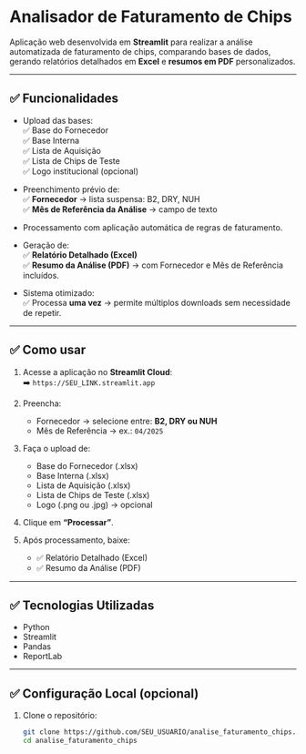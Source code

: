 # Analisador de Faturamento de Chips

Aplicação web desenvolvida em **Streamlit** para realizar a análise automatizada de faturamento de chips, comparando bases de dados, gerando relatórios detalhados em **Excel** e **resumos em PDF** personalizados.

---

## ✅ **Funcionalidades**

- Upload das bases:  
  ✅ Base do Fornecedor  
  ✅ Base Interna  
  ✅ Lista de Aquisição  
  ✅ Lista de Chips de Teste  
  ✅ Logo institucional (opcional)

- Preenchimento prévio de:  
  ✅ **Fornecedor** → lista suspensa: B2, DRY, NUH  
  ✅ **Mês de Referência da Análise** → campo de texto

- Processamento com aplicação automática de regras de faturamento.  
- Geração de:  
  ✅ **Relatório Detalhado (Excel)**  
  ✅ **Resumo da Análise (PDF)** → com Fornecedor e Mês de Referência incluídos.  

- Sistema otimizado:  
  ✅ Processa **uma vez** → permite múltiplos downloads sem necessidade de repetir.

---

## ✅ **Como usar**

1. Acesse a aplicação no **Streamlit Cloud**:  
   ➡️ `https://SEU_LINK.streamlit.app`

2. Preencha:  
   - Fornecedor → selecione entre: **B2, DRY ou NUH**  
   - Mês de Referência → ex.: `04/2025`

3. Faça o upload de:  
   - Base do Fornecedor (.xlsx)  
   - Base Interna (.xlsx)  
   - Lista de Aquisição (.xlsx)  
   - Lista de Chips de Teste (.xlsx)  
   - Logo (.png ou .jpg) → opcional  

4. Clique em **“Processar”**.

5. Após processamento, baixe:  
   - ✅ Relatório Detalhado (Excel)  
   - ✅ Resumo da Análise (PDF)

---

## ✅ **Tecnologias Utilizadas**

- Python  
- Streamlit  
- Pandas  
- ReportLab  

---

## ✅ **Configuração Local (opcional)**

1. Clone o repositório:  
   ```bash
   git clone https://github.com/SEU_USUARIO/analise_faturamento_chips.git
   cd analise_faturamento_chips
